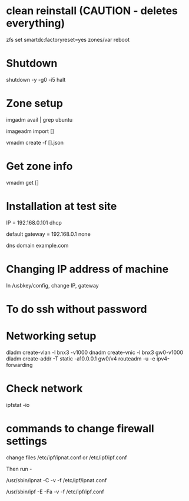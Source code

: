# clean reinstall (CAUTION - deletes everything)

zfs set smartdc:factoryreset=yes zones/var
reboot


# Shutdown

shutdown -y -g0 -i5
halt


# Zone setup

imgadm avail | grep ubuntu

imageadm import []

vmadm create -f [].json

# Get zone info

vmadm get []

# Installation at test site

IP = 192.168.0.101 dhcp

default gateway = 192.168.0.1 none

dns domain example.com

# Changing IP address of machine

In /usbkey/config, change IP, gateway

# To do ssh without password


# Networking setup

dladm create-vlan -l bnx3 -v1000
dnadm create-vnic -l bnx3 gw0-v1000
dladm create-addr -T static -a10.0.0.1 gw0/v4
routeadm -u -e ipv4-forwarding

# Check network

ipfstat -io


# commands to change firewall settings

change files /etc/ipf/ipnat.conf or /etc/ipf/ipf.conf

Then run -

/usr/sbin/ipnat -C -v -f /etc/ipf/ipnat.conf

/usr/sbin/ipf -E -Fa -v -f /etc/ipf/ipf.conf



